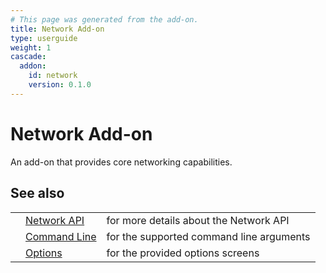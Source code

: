 ```yaml
---
# This page was generated from the add-on.
title: Network Add-on
type: userguide
weight: 1
cascade:
  addon:
    id: network
    version: 0.1.0
---
```


# Network Add-on

An add-on that provides core networking capabilities.

## See also

|   |                                                       |                                          |
|---|-------------------------------------------------------|------------------------------------------|
|   | [Network API](/docs/desktop/addons/network/api/)      | for more details about the Network API   |
|   | [Command Line](/docs/desktop/addons/network/cmdline/) | for the supported command line arguments |
|   | [Options](/docs/desktop/addons/network/options/)      | for the provided options screens         |
